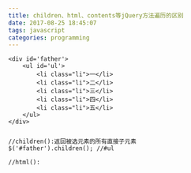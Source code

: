 ```yaml
---
title: children、html、contents等jQuery方法遍历的区别
date: 2017-08-25 18:45:07
tags: javascript
categories: programming
---
```

	
	<div id='father'>
		<ul id='ul'>
			<li class="li">一</li>
			<li class="li">二</li>
			<li class="li">三</li>
			<li class="li">四</li>
			<li class="li">五</li>
		</ul>
	</div>

###  ###

	//children():返回被选元素的所有直接子元素
    $('#father').children(); //#ul
	
	//html():


